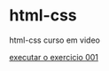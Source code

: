 # html-css
 html-css curso em video

<a href="https://vanderleijunior21.github.io/html-css/exercicios/ex001/">executar o exercicio 001</a>